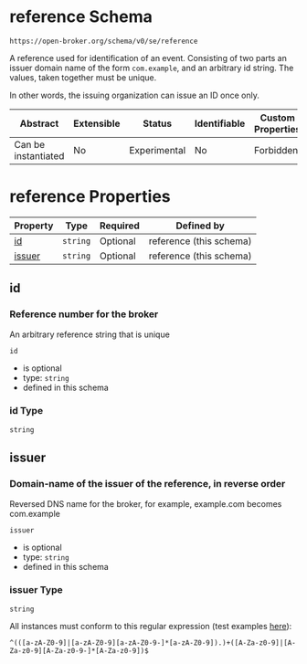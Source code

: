 
# reference Schema

```
https://open-broker.org/schema/v0/se/reference
```

A reference used for identification of an event. Consisting of two
parts an issuer domain name of the form `com.example`, and an
arbitrary id string. The values, taken together must be unique.

In other words, the issuing organization can issue an ID once only.


| Abstract | Extensible | Status | Identifiable | Custom Properties | Additional Properties | Defined In |
|----------|------------|--------|--------------|-------------------|-----------------------|------------|
| Can be instantiated | No | Experimental | No | Forbidden | Forbidden | [reference.json](reference.json) |

# reference Properties

| Property | Type | Required | Defined by |
|----------|------|----------|------------|
| [id](#id) | `string` | Optional | reference (this schema) |
| [issuer](#issuer) | `string` | Optional | reference (this schema) |

## id
### Reference number for the broker

An arbitrary reference string that is unique

`id`
* is optional
* type: `string`
* defined in this schema

### id Type


`string`






## issuer
### Domain-name of the issuer of the reference, in reverse order

Reversed DNS name for the broker, for example, example.com becomes com.example

`issuer`
* is optional
* type: `string`
* defined in this schema

### issuer Type


`string`


All instances must conform to this regular expression 
(test examples [here](https://regexr.com/?expression=%5E((%5Ba-zA-Z0-9%5D%7C%5Ba-zA-Z0-9%5D%5Ba-zA-Z0-9-%5D%5Ba-zA-Z0-9%5D).)(%5BA-Za-z0-9%5D%7C%5BA-Za-z0-9%5D%5BA-Za-z0-9-%5D*%5BA-Za-z0-9%5D))):
```regex
^(([a-zA-Z0-9]|[a-zA-Z0-9][a-zA-Z0-9-]*[a-zA-Z0-9]).)+([A-Za-z0-9]|[A-Za-z0-9][A-Za-z0-9-]*[A-Za-z0-9])$
```






